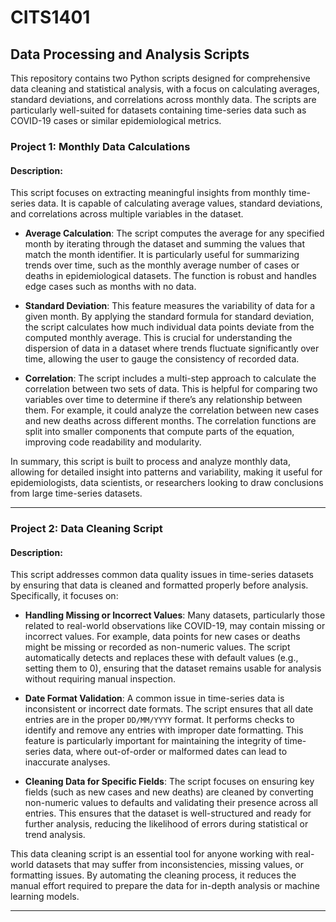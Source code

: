 # CITS1401

## Data Processing and Analysis Scripts

This repository contains two Python scripts designed for comprehensive data cleaning and statistical analysis, with a focus on calculating averages, standard deviations, and correlations across monthly data. The scripts are particularly well-suited for datasets containing time-series data such as COVID-19 cases or similar epidemiological metrics.

### Project 1: Monthly Data Calculations

#### Description:
This script focuses on extracting meaningful insights from monthly time-series data. It is capable of calculating average values, standard deviations, and correlations across multiple variables in the dataset. 

- **Average Calculation**: The script computes the average for any specified month by iterating through the dataset and summing the values that match the month identifier. It is particularly useful for summarizing trends over time, such as the monthly average number of cases or deaths in epidemiological datasets. The function is robust and handles edge cases such as months with no data.
  
- **Standard Deviation**: This feature measures the variability of data for a given month. By applying the standard formula for standard deviation, the script calculates how much individual data points deviate from the computed monthly average. This is crucial for understanding the dispersion of data in a dataset where trends fluctuate significantly over time, allowing the user to gauge the consistency of recorded data.

- **Correlation**: The script includes a multi-step approach to calculate the correlation between two sets of data. This is helpful for comparing two variables over time to determine if there’s any relationship between them. For example, it could analyze the correlation between new cases and new deaths across different months. The correlation functions are split into smaller components that compute parts of the equation, improving code readability and modularity.

In summary, this script is built to process and analyze monthly data, allowing for detailed insight into patterns and variability, making it useful for epidemiologists, data scientists, or researchers looking to draw conclusions from large time-series datasets.

---

### Project 2: Data Cleaning Script

#### Description:
This script addresses common data quality issues in time-series datasets by ensuring that data is cleaned and formatted properly before analysis. Specifically, it focuses on:
  
- **Handling Missing or Incorrect Values**: Many datasets, particularly those related to real-world observations like COVID-19, may contain missing or incorrect values. For example, data points for new cases or deaths might be missing or recorded as non-numeric values. The script automatically detects and replaces these with default values (e.g., setting them to 0), ensuring that the dataset remains usable for analysis without requiring manual inspection.

- **Date Format Validation**: A common issue in time-series data is inconsistent or incorrect date formats. The script ensures that all date entries are in the proper `DD/MM/YYYY` format. It performs checks to identify and remove any entries with improper date formatting. This feature is particularly important for maintaining the integrity of time-series data, where out-of-order or malformed dates can lead to inaccurate analyses.

- **Cleaning Data for Specific Fields**: The script focuses on ensuring key fields (such as new cases and new deaths) are cleaned by converting non-numeric values to defaults and validating their presence across all entries. This ensures that the dataset is well-structured and ready for further analysis, reducing the likelihood of errors during statistical or trend analysis.

This data cleaning script is an essential tool for anyone working with real-world datasets that may suffer from inconsistencies, missing values, or formatting issues. By automating the cleaning process, it reduces the manual effort required to prepare the data for in-depth analysis or machine learning models.

---
